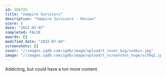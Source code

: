 ```yaml
---
id: 186725
title: "Vampire Survivors"
description: "Vampire Survivors - Review"
score: 8
date: "2022-02-07"
completed: FALSE
awards: []
modified_date: "2022-07-04"
screenshots: []
cover: "//images.igdb.com/igdb/image/upload/t_cover_big/co4bzv.jpg"
image: "//images.igdb.com/igdb/image/upload/t_screenshot_huge/scf8q1.jpg"
---
```

Addicting, but could have a ton more content.